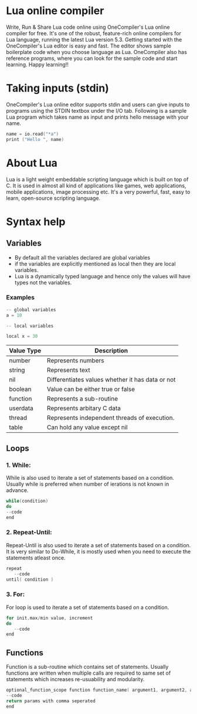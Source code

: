 # Lua online compiler

Write, Run & Share Lua code online using OneCompiler's Lua online compiler for free. It's one of the robust, feature-rich online compilers for Lua language, running the latest Lua version 5.3. Getting started with the OneCompiler's Lua editor is easy and fast. The editor shows sample boilerplate code when you choose language as Lua. OneCompiler also has reference programs, where you can look for the sample code and start learning. Happy learning!!

# Taking inputs (stdin)
OneCompiler's Lua online editor supports stdin and users can give inputs to programs using the STDIN textbox under the I/O tab. Following is a sample Lua program which takes name as input and prints hello message with your name.

```c
name = io.read("*a")
print ("Hello ", name)
```
# About Lua

Lua is a light weight embeddable scripting language which is built on top of C. It is used in almost all kind of applications like games, web applications, mobile applications, image processing etc. It's a very powerful, fast, easy to learn, open-source scripting language.

# Syntax help

## Variables

* By default all the variables declared are global variables
* if the variables are explicitly mentioned as local then they are local variables.
* Lua is a dynamically typed language and hence only the values will have types not the variables.

### Examples

```c
-- global variables
a = 10

-- local variables

local x = 30
```

|Value Type| Description|
|-----|-----|
|number| Represents numbers|
|string| Represents text|
|nil|Differentiates values whether it has data or not|
|boolean|Value can be either true or false|
|function|Represents a sub-routine|
|userdata|Represents arbitary C data|
|thread|Represents independent threads of execution.|
|table|Can hold any value except nil|


## Loops

### 1. While:

While is also used to iterate a set of statements based on a condition. Usually while is preferred when number of ierations is not known in advance.

```c
while(condition)
do
--code
end
```
### 2. Repeat-Until:

Repeat-Until is also used to iterate a set of statements based on a condition. It is very similar to Do-While, it is mostly used when you need to execute the statements atleast once.

```c
repeat
   --code
until( condition )
```

### 3. For:
For loop is used to iterate a set of statements based on a condition.

```c
for init,max/min value, increment
do
   --code
end
```

##  Functions
Function is a sub-routine which contains set of statements. Usually functions are written when multiple calls are required to same set of statements which increases re-usuability and modularity.


```c
optional_function_scope function function_name( argument1, argument2, argument3........, argumentn)
--code
return params with comma seperated
end
```